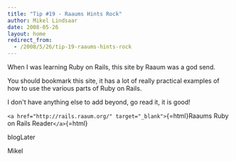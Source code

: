```yaml
---
title: "Tip #19 - Raaums Hints Rock"
author: Mikel Lindsaar
date: 2008-05-26
layout: home
redirect_from:
  - /2008/5/26/tip-19-raaums-hints-rock
---
```

When I was learning Ruby on Rails, this site by Raaum was a god send.

You should bookmark this site, it has a lot of really practical examples
of how to use the various parts of Ruby on Rails.

I don't have anything else to add beyond, go read it, it is good!

`<a href="http://rails.raaum.org/" target="_blank">`{=html}Raaums Ruby
on Rails Reader`</a>`{=html}

blogLater

Mikel
